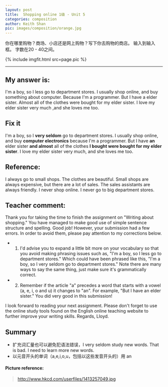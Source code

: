 ```yaml
---
layout: post
title:  Shopping online 1级 - Unit 5
categories: composition
author: Keith Shan
pic: images/composition/orange.jpg
---
```


你在哪里购物？商场、小店还是网上购物？写下你去购物的商店。 输入到输入框。 字数在20 - 40之间。

<!--more-->


{% include imgfit.html src=page.pic %}

---

## My answer is:

I'm a boy, so I less go to department stores. I usually shop online, and buy something about computer. 
Because I'm a programmer. But I have a elder sister. Almost all of the clothes were bought for my elder  sister. 
I love my elder sister very much ,and she loves me too.

## Fix it

I'm a boy, so I **very seldom** go to department stores. I usually shop online, and buy **computer electronics** 
because I'm a programmer. But I have **an** elder sister **and almost** all of the clothes **I bought were bought for my elder sister**.
I love my elder sister very much, and she loves me too.


## Reference:

I always go to small shops. The clothes are beautiful. Small shops are always expensive, but there are a lot of sales. 
The sales assistants are always friendly. I never shop online. I never go to big department stores.

## Teacher comment:
Thank you for taking the time to finish the assignment on "Writing about shopping." 
You have managed to make good use of simple sentence structure and spelling. Good job! 
However, your submission had a few errors. In order to avoid them, please pay attention to my corrections below. 

- 1. I'd advise you to expand a little bit more on your vocabulary so that you avoid making phrasing issues such as, 
  "I'm a boy, so I less go to department stores." Which could have been phrased like this, 
  "I'm a boy, so I very seldom go to department stores." Note there are many ways to say the same thing, 
  just make sure it's grammatically correct. 
- 2. Remember if the article "a" precedes a word that starts with a vowel (a, e, i, o and u) it changes to "an". 
  For example, "But I have an elder sister." You did very good in this submission! 

I look forward to reading your next assignment. Please don't forget to use the online study tools found on the 
English online teaching website to further improve your writing skills. Regards, Lloyd.

## Summary

- 扩充词汇量也可以避免犯语法错误，I very seldom study new words. That is bad. I need to learn more new words.
- 以元音开头的单词（a,e,i,o,u，包括以这些发音开头的）用 an 


#### Picture reference: 
> http://www.hkcd.com/userfiles/1413257049.jpg


